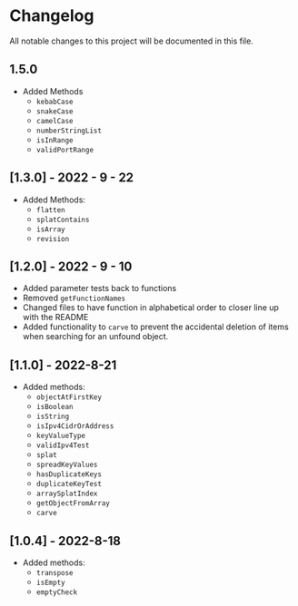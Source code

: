 # Changelog

All notable changes to this project will be documented in this file.

## 1.5.0

- Added Methods
    - `kebabCase`
    - `snakeCase`
    - `camelCase`
    - `numberStringList`
    - `isInRange`
    - `validPortRange`

## [1.3.0] - 2022 - 9 - 22

- Added Methods:
    - `flatten`
    - `splatContains`
    - `isArray`
    - `revision`

## [1.2.0] - 2022 - 9 - 10

- Added parameter tests back to functions
- Removed `getFunctionNames`
- Changed files to have function in alphabetical order to closer line up with the README
- Added functionality to `carve` to prevent the accidental deletion of items when searching for an unfound object.

## [1.1.0] - 2022-8-21

- Added methods:
    - `objectAtFirstKey`
    - `isBoolean`
    - `isString`
    - `isIpv4CidrOrAddress`
    - `keyValueType`
    - `validIpv4Test`
    - `splat`
    - `spreadKeyValues`
    - `hasDuplicateKeys`
    - `duplicateKeyTest`
    - `arraySplatIndex`
    - `getObjectFromArray`
    - `carve`

## [1.0.4] - 2022-8-18

- Added methods:
    - `transpose`
    - `isEmpty`
    - `emptyCheck`